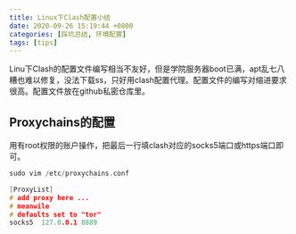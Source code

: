 ```yaml
---
title: Linux下Clash配置小结
date: 2020-09-26 15:19:44 +0800
categories: [踩坑总结, 环境配置]
tags: [tips]
---
```

Linu下Clash的配置文件编写相当不友好，但是学院服务器boot已满，apt乱七八糟也难以修复，没法下载ss，只好用clash配置代理。配置文件的编写对缩进要求很高。配置文件放在github私密仓库里。

## Proxychains的配置
用有root权限的账户操作，把最后一行填clash对应的socks5端口或https端口即可。
```c
sudo vim /etc/proxychains.conf
```

```c
[ProxyList]
# add proxy here ...
# meanwile
# defaults set to "tor"
socks5  127.0.0.1 8889
```